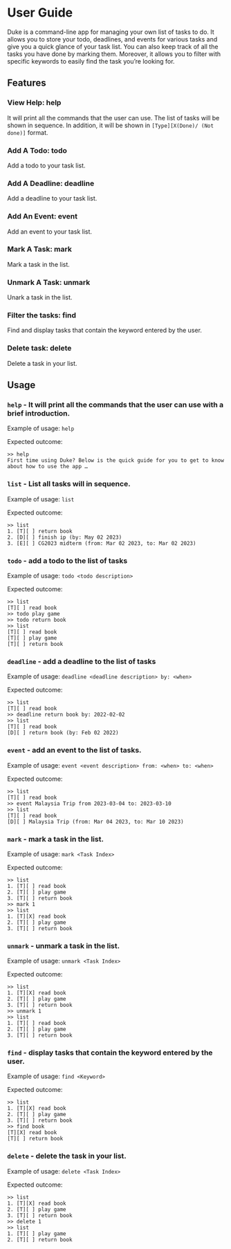 # User Guide

Duke is a command-line app for managing your own list of tasks to do. 
It allows you to store your todo, deadlines, and events for various tasks and give you a quick glance of your task list. 
You can also keep track of all the tasks you have done by marking them. 
Moreover, it allows you to filter with specific keywords to easily find the task you’re looking for.

## Features
### View Help: help
It will print all the commands that the user can use.
The list of tasks will be shown in sequence.
In addition, it will be shown in `[Type][X(Done)/ (Not done)]` <description> <time> format.


### Add A Todo: todo
Add a todo to your task list.

### Add A Deadline: deadline
Add a deadline to your task list.


### Add An Event: event
Add an event to your task list.

### Mark A Task: mark
Mark a task in the list.

### Unmark A Task: unmark
Unark a task in the list.

### Filter the tasks: find
Find and display tasks that contain the keyword entered by the user.


### Delete task: delete
Delete a task in your list.

## Usage

### `help` - It will print all the commands that the user can use with a brief introduction.

Example of usage:
`help`

Expected outcome:
```
>> help
First time using Duke? Below is the quick guide for you to get to know about how to use the app …
```

### `list` - List all tasks will in sequence.

Example of usage:
`list`

Expected outcome:
```
>> list
1. [T][ ] return book
2. [D][ ] finish ip (by: May 02 2023)
3. [E][ ] CG2023 midterm (from: Mar 02 2023, to: Mar 02 2023)
```

### `todo` - add a todo to the list of tasks

Example of usage: 
`todo <todo description>`

Expected outcome:
```
>> list
[T][ ] read book
>> todo play game
>> todo return book
>> list
[T][ ] read book
[T][ ] play game
[T][ ] return book
```

### `deadline` - add a deadline to the list of tasks

Example of usage:
`deadline <deadline description> by: <when>`

Expected outcome:
```
>> list
[T][ ] read book
>> deadline return book by: 2022-02-02
>> list
[T][ ] read book
[D][ ] return book (by: Feb 02 2022)
```

### `event` - add an event to the list of tasks.

Example of usage:
`event <event description> from: <when> to: <when>`

Expected outcome:
```
>> list
[T][ ] read book
>> event Malaysia Trip from 2023-03-04 to: 2023-03-10
>> list
[T][ ] read book
[D][ ] Malaysia Trip (from: Mar 04 2023, to: Mar 10 2023)
```
### `mark` - mark a task in the list.

Example of usage:
`mark <Task Index>`

Expected outcome:
```
>> list
1. [T][ ] read book
2. [T][ ] play game
3. [T][ ] return book
>> mark 1
>> list
1. [T][X] read book
2. [T][ ] play game
3. [T][ ] return book
```
### `unmark` - unmark a task in the list.

Example of usage:
`unmark <Task Index>`

Expected outcome:
```
>> list
1. [T][X] read book
2. [T][ ] play game
3. [T][ ] return book
>> unmark 1
>> list
1. [T][ ] read book
2. [T][ ] play game
3. [T][ ] return book
```

### `find` - display tasks that contain the keyword entered by the user.

Example of usage:
`find <Keyword>`

Expected outcome:
```
>> list
1. [T][X] read book
2. [T][ ] play game
3. [T][ ] return book
>> find book
[T][X] read book
[T][ ] return book
```
### `delete` - delete the task in your list.

Example of usage:
`delete <Task Index>`

Expected outcome: 
```
>> list
1. [T][X] read book
2. [T][ ] play game
3. [T][ ] return book
>> delete 1
>> list
1. [T][ ] play game
2. [T][ ] return book
```